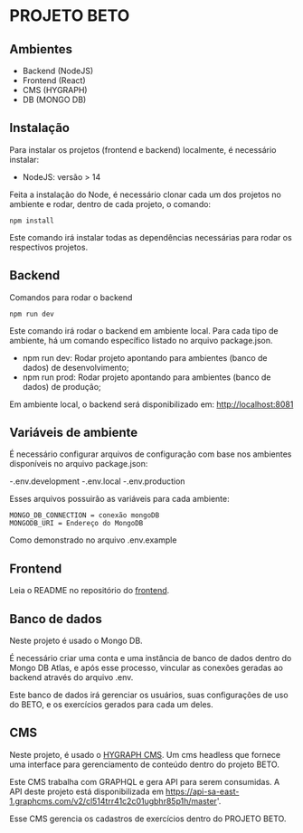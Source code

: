# PROJETO BETO

## Ambientes

- Backend (NodeJS)
- Frontend (React)
- CMS (HYGRAPH)
- DB (MONGO DB)

## Instalação

Para instalar os projetos (frontend e backend) localmente, é necessário instalar:

- NodeJS: versão > 14

Feita a instalação do Node, é necessário clonar cada um dos projetos no ambiente e rodar, dentro de cada projeto, o comando:

```
npm install
```

Este comando irá instalar todas as dependências necessárias para rodar os respectivos projetos.

## Backend

Comandos para rodar o backend

```
npm run dev
```

Este comando irá rodar o backend em ambiente local. Para cada tipo de ambiente, há um comando específico listado no arquivo package.json.

- npm run dev: Rodar projeto apontando para ambientes (banco de dados) de desenvolvimento;
- npm run prod: Rodar projeto apontando para ambientes (banco de dados) de produção;

Em ambiente local, o backend será disponibilizado em: <a href="http://localhost:8081">http://localhost:8081</a>

## Variáveis de ambiente

É necessário configurar arquivos de configuração com base nos ambientes disponíveis no arquivo package.json:

-.env.development
-.env.local
-.env.production

Esses arquivos possuirão as variáveis para cada ambiente:

```
MONGO_DB_CONNECTION = conexão mongoDB
MONGODB_URI = Endereço do MongoDB
```

Como demonstrado no arquivo .env.example

## Frontend

Leia o README no repositório do <a href="https://github.com/laboracao/laboracao-front">frontend</a>.

## Banco de dados

Neste projeto é usado o Mongo DB.

É necessário criar uma conta e uma instância de banco de dados dentro do Mongo DB Atlas, e após esse processo, vincular as conexões geradas ao backend através do arquivo .env.

Este banco de dados irá gerenciar os usuários, suas configurações de uso do BETO, e os exercícios gerados para cada um deles.

## CMS

Neste projeto, é usado o <a href="https://hygraph.com/">HYGRAPH CMS</a>. Um cms headless que fornece uma interface para gerenciamento de conteúdo dentro do projeto BETO.

Este CMS trabalha com GRAPHQL e gera API para serem consumidas.
A API deste projeto está disponibilizada em https://api-sa-east-1.graphcms.com/v2/cl514trr41c2c01ugbhr85p1h/master'.

Esse CMS gerencia os cadastros de exercícios dentro do PROJETO BETO.
